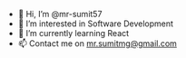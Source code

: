 - 👋 Hi, I’m @mr-sumit57
- 👀 I’m interested in Software Development
- 🌱 I’m currently learning React   
- 📫 Contact me on mr.sumitmg@gmail.com

<!---
mr-sumit57/mr-sumit57 is a ✨ special ✨ repository because its `README.md` (this file) appears on your GitHub profile.
You can click the Preview link to take a look at your changes.
--->
